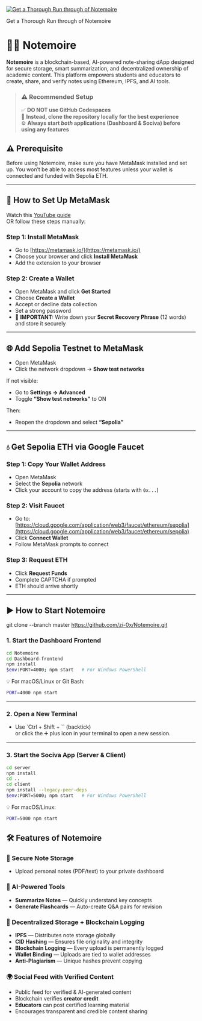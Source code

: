 [![Get a Thorough Run through of Notemoire](https://img.youtube.com/vi/YJOaasEOOjU/0.jpg)](https://youtu.be/YJOaasEOOjU?si=Va2iaGkm-l0VoVBS)

Get a Thorough Run through of Notemoire 

# 🧙‍♂️ Notemoire

**Notemoire** is a blockchain-based, AI-powered note-sharing dApp designed for secure storage, smart summarization, and decentralized ownership of academic content. This platform empowers students and educators to create, share, and verify notes using Ethereum, IPFS, and AI tools.

> ### ⚠️ Recommended Setup
> ✅ **DO NOT use GitHub Codespaces**  
> 🔄 **Instead, clone the repository locally for the best experience**  
> ⚙️ **Always start _both_ applications (Dashboard & Sociva) before using any features**

## ⚠️ Prerequisite

Before using Notemoire, make sure you have MetaMask installed and set up.
You won’t be able to access most features unless your wallet is connected and funded with Sepolia ETH.

---

## 🦊 How to Set Up MetaMask

Watch this [YouTube guide](https://youtu.be/-5ugtAt4t1A)  
OR follow these steps manually:

### Step 1: Install MetaMask

- Go to [https://metamask.io/](https://metamask.io/)
- Choose your browser and click **Install MetaMask**
- Add the extension to your browser

### Step 2: Create a Wallet

- Open MetaMask and click **Get Started**
- Choose **Create a Wallet**
- Accept or decline data collection
- Set a strong password
- 📜 **IMPORTANT:** Write down your **Secret Recovery Phrase** (12 words) and store it securely

---

## 🌐 Add Sepolia Testnet to MetaMask

- Open MetaMask
- Click the network dropdown → **Show test networks**

If not visible:
- Go to **Settings → Advanced**
- Toggle **“Show test networks”** to ON

Then:
- Reopen the dropdown and select **“Sepolia”**

---

## 💧 Get Sepolia ETH via Google Faucet

### Step 1: Copy Your Wallet Address

- Open MetaMask
- Select the **Sepolia** network
- Click your account to copy the address (starts with `0x...`)

### Step 2: Visit Faucet

- Go to: [https://cloud.google.com/application/web3/faucet/ethereum/sepolia](https://cloud.google.com/application/web3/faucet/ethereum/sepolia)
- Click **Connect Wallet**
- Follow MetaMask prompts to connect

### Step 3: Request ETH

- Click **Request Funds**
- Complete CAPTCHA if prompted
- ETH should arrive shortly

---

## ▶️ How to Start Notemoire
git clone --branch master https://github.com/zi-0x/Notemoire.git 
### 1. Start the Dashboard Frontend

```bash
cd Notemoire
cd Dashboard-frontend
npm install
$env:PORT=4000; npm start   # For Windows PowerShell
```

💡 For macOS/Linux or Git Bash:

```bash
PORT=4000 npm start
```

---

### 2. Open a New Terminal

- Use `Ctrl + Shift + \`` (backtick)  
  or click the ➕ plus icon in your terminal to open a new session.

---

### 3. Start the Sociva App (Server & Client)

```bash
cd server
npm install
cd ..
cd client
npm install --legacy-peer-deps
$env:PORT=5000; npm start   # For Windows PowerShell
```

💡 For macOS/Linux:

```bash
PORT=5000 npm start
```


## 🛠️ Features of Notemoire

### 🔐 Secure Note Storage

- Upload personal notes (PDF/text) to your private dashboard

### 🧠 AI-Powered Tools

- **Summarize Notes** — Quickly understand key concepts
- **Generate Flashcards** — Auto-create Q&A pairs for revision

### 🔗 Decentralized Storage + Blockchain Logging

- **IPFS** — Distributes note storage globally
- **CID Hashing** — Ensures file originality and integrity
- **Blockchain Logging** — Every upload is permanently logged
- **Wallet Binding** — Uploads are tied to wallet addresses
- **Anti-Plagiarism** — Unique hashes prevent copying

### 🌍 Social Feed with Verified Content

- Public feed for verified & AI-generated content
- Blockchain verifies **creator credit**
- **Educators** can post certified learning material
- Encourages transparent and credible content sharing
